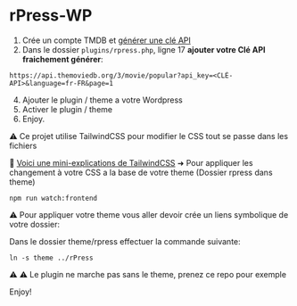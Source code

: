 # rPress-WP

1. Crée un compte TMDB et [générer une clé API](https://www.themoviedb.org/settings/api?language=fr)
2. Dans le dossier `plugins/rpress.php`, ligne 17 **ajouter votre Clé API fraichement générer**:
```
https://api.themoviedb.org/3/movie/popular?api_key=<CLÉ-API>&language=fr-FR&page=1
```
4. Ajouter le plugin / theme a votre Wordpress
5. Activer le plugin / theme
6. Enjoy.

⚠️ Ce projet utilise TailwindCSS pour modifier le CSS tout se passe dans les fichiers

🔹 [Voici une mini-explications de TailwindCSS](https://www.alsacreations.com/tuto/lire/1812-Tailwind-CSS-decouverte-du-framework-original-et-innovant.html) ➜ Pour appliquer les changement à votre CSS a la base de votre theme (Dossier rpress dans theme)
```
npm run watch:frontend
```
⚠️ Pour appliquer votre theme vous aller devoir crée un liens symbolique de votre dossier:

Dans le dossier theme/rpress effectuer la commande suivante:
```
ln -s theme ../rPress
```
⚠️ ⚠️ Le plugin ne marche pas sans le theme, prenez ce repo pour exemple

Enjoy!
